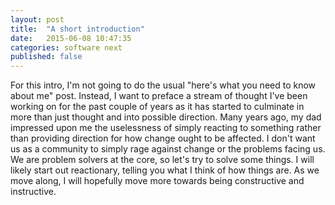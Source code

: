 ```yaml
---
layout: post
title:  "A short introduction"
date:   2015-06-08 10:47:35
categories: software next
published: false
---
```


For this intro, I'm not going to do the usual "here's what you need to know about me" post. Instead, I want to preface a stream of thought I've been working on for the past couple of years as it has started to culminate in more than just thought and into possible direction. Many years ago, my dad impressed upon me the uselessness of simply reacting to something rather than providing direction for how change ought to be affected. I don't want us as a community to simply rage against change or the problems facing us. We are problem solvers at the core, so let's try to solve some things. I will likely start out reactionary, telling you what I think of how things are. As we move along, I will hopefully move more towards being constructive and instructive.
